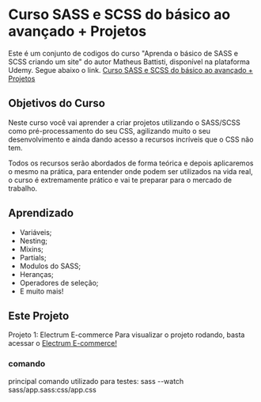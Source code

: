 # Curso SASS e SCSS do básico ao avançado + Projetos

Este é um conjunto de codigos do curso "Aprenda o básico de SASS e SCSS criando um site" do autor Matheus Battisti, disponível na plataforma Udemy. Segue abaixo o link.
[Curso SASS e SCSS do básico ao avançado + Projetos](https://www.udemy.com/course/sass-e-scss-do-basico-ao-avancado-projetos)

## Objetivos do Curso

Neste curso você vai aprender a criar projetos utilizando o SASS/SCSS como pré-processamento do seu CSS, agilizando muito o seu desenvolvimento e ainda dando acesso a recursos incríveis que o CSS não tem.

Todos os recursos serão abordados de forma teórica e depois aplicaremos o mesmo na prática, para entender onde podem ser utilizados na vida real, o curso é extremamente prático e vai te preparar para o mercado de trabalho.

## Aprendizado

- Variáveis;
- Nesting;
- Mixins;
- Partials;
- Modulos do SASS;
- Heranças;
- Operadores de seleção;
- E muito mais!

## Este Projeto

Projeto 1: Electrum E-commerce
Para visualizar o projeto rodando, basta acessar o [Electrum E-commerce!]()

### comando

principal comando utilizado para testes: sass --watch sass/app.sass:css/app.css
